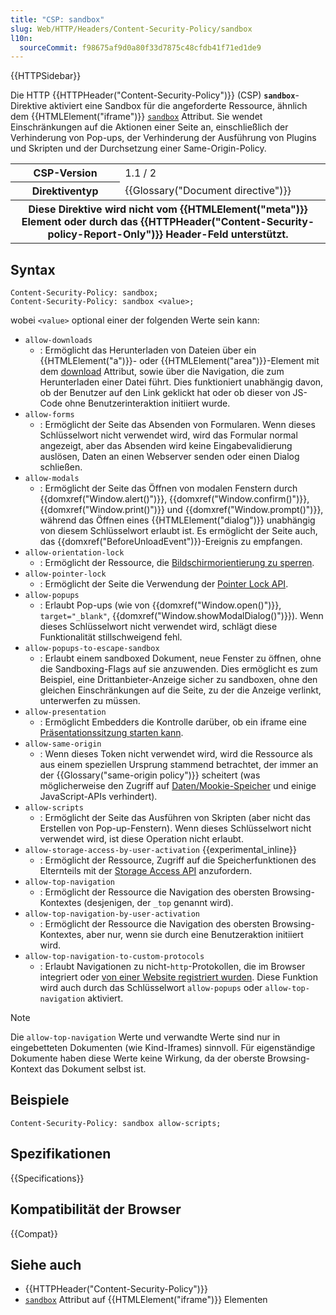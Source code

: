 ```yaml
---
title: "CSP: sandbox"
slug: Web/HTTP/Headers/Content-Security-Policy/sandbox
l10n:
  sourceCommit: f98675af9d0a80f33d7875c48cfdb41f71ed1de9
---
```


{{HTTPSidebar}}

Die HTTP {{HTTPHeader("Content-Security-Policy")}} (CSP)
**`sandbox`**-Direktive aktiviert eine Sandbox für die angeforderte
Ressource, ähnlich dem {{HTMLElement("iframe")}} [`sandbox`](/de/docs/Web/HTML/Element/iframe#sandbox)
Attribut. Sie wendet Einschränkungen auf die Aktionen einer Seite an, einschließlich der Verhinderung von Pop-ups,
der Verhinderung der Ausführung von Plugins und Skripten und der Durchsetzung einer Same-Origin-Policy.

<table class="properties">
  <tbody>
    <tr>
      <th scope="row">CSP-Version</th>
      <td>1.1 / 2</td>
    </tr>
    <tr>
      <th scope="row">Direktiventyp</th>
      <td>{{Glossary("Document directive")}}</td>
    </tr>
    <tr>
      <th colspan="2" scope="row">
        Diese Direktive wird nicht vom {{HTMLElement("meta")}}
        Element oder durch das
        {{HTTPHeader("Content-Security-policy-Report-Only")}}
        Header-Feld unterstützt.
      </th>
    </tr>
  </tbody>
</table>

## Syntax

```http
Content-Security-Policy: sandbox;
Content-Security-Policy: sandbox <value>;
```

wobei `<value>` optional einer der folgenden Werte sein kann:

- `allow-downloads`
  - : Ermöglicht das Herunterladen von Dateien über ein {{HTMLElement("a")}}- oder {{HTMLElement("area")}}-Element mit dem [download](/de/docs/Web/HTML/Element/a#download) Attribut, sowie über die Navigation, die zum Herunterladen einer Datei führt. Dies funktioniert unabhängig davon, ob der Benutzer auf den Link geklickt hat oder ob dieser von JS-Code ohne Benutzerinteraktion initiiert wurde.
- `allow-forms`
  - : Ermöglicht der Seite das Absenden von Formularen. Wenn dieses Schlüsselwort nicht verwendet wird, wird das Formular normal angezeigt, aber das Absenden wird keine Eingabevalidierung auslösen, Daten an einen Webserver senden oder einen Dialog schließen.
- `allow-modals`
  - : Ermöglicht der Seite das Öffnen von modalen Fenstern durch {{domxref("Window.alert()")}}, {{domxref("Window.confirm()")}}, {{domxref("Window.print()")}} und {{domxref("Window.prompt()")}}, während das Öffnen eines {{HTMLElement("dialog")}} unabhängig von diesem Schlüsselwort erlaubt ist. Es ermöglicht der Seite auch, das {{domxref("BeforeUnloadEvent")}}-Ereignis zu empfangen.
- `allow-orientation-lock`
  - : Ermöglicht der Ressource, die [Bildschirmorientierung zu sperren](/de/docs/Web/API/Screen/lockOrientation).
- `allow-pointer-lock`
  - : Ermöglicht der Seite die Verwendung der [Pointer Lock API](/de/docs/Web/API/Pointer_Lock_API).
- `allow-popups`
  - : Erlaubt Pop-ups (wie von {{domxref("Window.open()")}}, `target="_blank"`, {{domxref("Window.showModalDialog()")}}). Wenn dieses Schlüsselwort nicht verwendet wird, schlägt diese Funktionalität stillschweigend fehl.
- `allow-popups-to-escape-sandbox`
  - : Erlaubt einem sandboxed Dokument, neue Fenster zu öffnen, ohne die Sandboxing-Flags auf sie anzuwenden. Dies ermöglicht es zum Beispiel, eine Drittanbieter-Anzeige sicher zu sandboxen, ohne den gleichen Einschränkungen auf die Seite, zu der die Anzeige verlinkt, unterwerfen zu müssen.
- `allow-presentation`
  - : Ermöglicht Embedders die Kontrolle darüber, ob ein iframe eine [Präsentationssitzung starten kann](/de/docs/Web/API/PresentationRequest).
- `allow-same-origin`
  - : Wenn dieses Token nicht verwendet wird, wird die Ressource als aus einem speziellen Ursprung stammend betrachtet, der immer an der {{Glossary("same-origin policy")}} scheitert (was möglicherweise den Zugriff auf [Daten/Mookie-Speicher](/de/docs/Web/Security/Same-origin_policy#cross-origin_data_storage_access) und einige JavaScript-APIs verhindert).
- `allow-scripts`
  - : Ermöglicht der Seite das Ausführen von Skripten (aber nicht das Erstellen von Pop-up-Fenstern). Wenn dieses Schlüsselwort nicht verwendet wird, ist diese Operation nicht erlaubt.
- `allow-storage-access-by-user-activation` {{experimental_inline}}
  - : Ermöglicht der Ressource, Zugriff auf die Speicherfunktionen des Elternteils mit der [Storage Access API](/de/docs/Web/API/Storage_Access_API) anzufordern.
- `allow-top-navigation`
  - : Ermöglicht der Ressource die Navigation des obersten Browsing-Kontextes (desjenigen, der `_top` genannt wird).
- `allow-top-navigation-by-user-activation`
  - : Ermöglicht der Ressource die Navigation des obersten Browsing-Kontextes, aber nur, wenn sie durch eine Benutzeraktion initiiert wird.
- `allow-top-navigation-to-custom-protocols`
  - : Erlaubt Navigationen zu nicht-`http`-Protokollen, die im Browser integriert oder [von einer Website registriert wurden](/de/docs/Web/API/Navigator/registerProtocolHandler). Diese Funktion wird auch durch das Schlüsselwort `allow-popups` oder `allow-top-navigation` aktiviert.

> [!NOTE]
> Die `allow-top-navigation` Werte und verwandte Werte sind nur in eingebetteten Dokumenten (wie Kind-Iframes) sinnvoll. Für eigenständige Dokumente haben diese Werte keine Wirkung, da der oberste Browsing-Kontext das Dokument selbst ist.

## Beispiele

```http
Content-Security-Policy: sandbox allow-scripts;
```

## Spezifikationen

{{Specifications}}

## Kompatibilität der Browser

{{Compat}}

## Siehe auch

- {{HTTPHeader("Content-Security-Policy")}}
- [`sandbox`](/de/docs/Web/HTML/Element/iframe#sandbox) Attribut auf {{HTMLElement("iframe")}}
  Elementen
